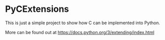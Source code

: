 # PyCExtensions
This is just a simple project to show how C can be implemented into Python. 

More can be found out at https://docs.python.org/3/extending/index.html